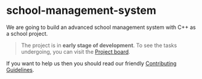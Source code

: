 # school-management-system

We are going to build an advanced school management system with C++ as a school project.

> The project is in **early stage of development**. To see the tasks undergoing, you can visit the [Project board](https://github.com/vkWeb/school-management-system/projects/1).

If you want to help us then you should read our friendly [Contributing Guidelines](https://github.com/vkWeb/school-management-system/blob/master/CONTRIBUTING.md).
